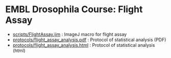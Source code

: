 # EMBL Drosophila Course: Flight Assay


- [scripts/FlightAssay.ijm](scripts/FlightAssay.ijm) : ImageJ macro for flight assay
- [protocols/flight_assay_analysis.pdf](protocols/flight_assay_analysis.pdf) : Protocol of statistical analysis (PDF)
- [protocols/flight_assay_analysis.html](protocols/flight_assay_analysis.html) : Protocol of statistical analysis (html)

